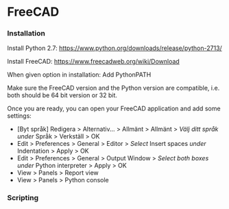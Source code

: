 # FreeCAD

### Installation
Install Python 2.7: https://www.python.org/downloads/release/python-2713/

Install FreeCAD: https://www.freecadweb.org/wiki/Download

When given option in installation: Add PythonPATH

Make sure the FreeCAD version and the Python version are compatible, i.e. both should be 64 bit version or 32 bit.

Once you are ready, you can open your FreeCAD application and add some settings:
- [Byt språk] Redigera > Alternativ... > Allmänt > Allmänt > _Välj ditt språk under_ Språk > Verkställ > OK
- Edit > Preferences > General > Editor > _Select_ Insert spaces _under_ Indentation > Apply > OK
- Edit > Preferences > General > Output Window > _Select both boxes under_ Python interpreter > Apply > OK
- View > Panels > Report view
- View > Panels > Python console

### Scripting
